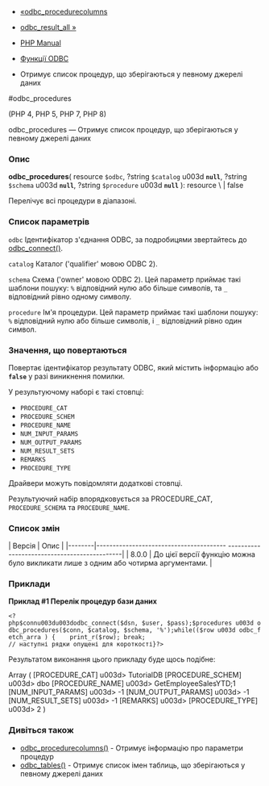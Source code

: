 - [«odbc_procedurecolumns](function.odbc-procedurecolumns.md)
- [odbc_result_all »](function.odbc-result-all.md)

- [PHP Manual](index.md)
- [Функції ODBC](ref.uodbc.md)
- Отримує список процедур, що зберігаються у певному джерелі даних

#odbc_procedures

(PHP 4, PHP 5, PHP 7, PHP 8)

odbc_procedures — Отримує список процедур, що зберігаються у певному
джерелі даних

### Опис

**odbc_procedures**(
resource `$odbc`,
?string `$catalog` u003d **`null`**,
?string `$schema` u003d **`null`**,
?string `$procedure` u003d **`null`**
): resource \ | false

Перелічує всі процедури в діапазоні.

### Список параметрів

`odbc`
Ідентифікатор з'єднання ODBC, за подробицями звертайтесь до
[odbc_connect()](function.odbc-connect.md).

`catalog`
Каталог ('qualifier' мовою ODBC 2).

`schema`
Схема ('owner' мовою ODBC 2). Цей параметр приймає такі
шаблони пошуку: `%` відповідний нулю або більше символів, та `_`
відповідний рівно одному символу.

`procedure`
Ім'я процедури. Цей параметр приймає такі шаблони пошуку: `%`
відповідний нулю або більше символів, і `_` відповідний рівно
один символ.

### Значення, що повертаються

Повертає ідентифікатор результату ODBC, який містить інформацію або
**`false`** у разі виникнення помилки.

У результуючому наборі є такі стовпці:

- `PROCEDURE_CAT`
- `PROCEDURE_SCHEM`
- `PROCEDURE_NAME`
- `NUM_INPUT_PARAMS`
- `NUM_OUTPUT_PARAMS`
- `NUM_RESULT_SETS`
- `REMARKS`
- `PROCEDURE_TYPE`

Драйвери можуть повідомляти додаткові стовпці.

Результуючий набір впорядковується за PROCEDURE_CAT,
`PROCEDURE_SCHEMA` та `PROCEDURE_NAME`.

### Список змін

| Версія | Опис |
|--------|---------------------------------------- ---------------------------------------------|
| 8.0.0 | До цієї версії функцію можна було викликати лише з одним або чотирма аргументами. |

### Приклади

**Приклад #1 Перелік процедур бази даних**

` <?php$connu003du003dodbc_connect($dsn, $user, $pass);$procedures u003d odbc_procedures($conn, $catalog, $schema, '%');while(($row u003d odbc_fetch_arra ) {    print_r($row); break; // наступні рядки опущені для короткості}?> `

Результатом виконання цього прикладу буде щось подібне:

Array
(
[PROCEDURE_CAT] u003d> TutorialDB
[PROCEDURE_SCHEM] u003d> dbo
[PROCEDURE_NAME] u003d> GetEmployeeSalesYTD;1
[NUM_INPUT_PARAMS] u003d> -1
[NUM_OUTPUT_PARAMS] u003d> -1
[NUM_RESULT_SETS] u003d> -1
[REMARKS] u003d>
[PROCEDURE_TYPE] u003d> 2
)

### Дивіться також

- [odbc_procedurecolumns()](function.odbc-procedurecolumns.md) -
Отримує інформацію про параметри процедур
- [odbc_tables()](function.odbc-tables.md) - Отримує список імен
таблиць, що зберігаються у певному джерелі даних
